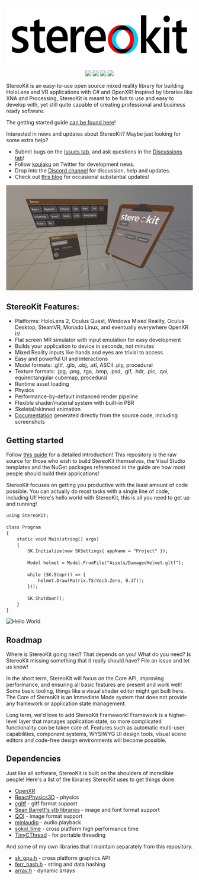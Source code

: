 <p align="center"><img src="/Tools/img/StereoKitWide.svg" alt="StereoKit Logo" height="160"></p>
<p align="center">
    <a href="https://github.com/maluoi/stereokit/branches"><img src="https://img.shields.io/github/last-commit/maluoi/stereokit/develop" /></a>
    <a href="https://tldrlegal.com/license/mit-license"><img src="https://img.shields.io/github/license/maluoi/stereokit" /></a>
    <a href="https://www.nuget.org/packages/StereoKit/"><img src="https://img.shields.io/nuget/v/StereoKit" /></a>
    <a href="https://marketplace.visualstudio.com/items?itemName=NickKlingensmith.StereoKitTemplates"><img src="https://img.shields.io/visual-studio-marketplace/i/NickKlingensmith.StereoKitTemplates" /></a>
</p>

StereoKit is an easy-to-use open source mixed reality library for building HoloLens and VR applications with C# and OpenXR! Inspired by libraries like XNA and Processing, StereoKit is meant to be fun to use and easy to develop with, yet still quite capable of creating professional and business ready software.

The getting started guide [can be found here](https://stereokit.net/Pages/Guides/Getting-Started.html)!

Interested in news and updates about StereoKit? Maybe just looking for some extra help?
- Submit bugs on the [Issues tab](https://github.com/maluoi/StereoKit/issues), and ask questions in the [Discussions tab](https://github.com/maluoi/StereoKit/discussions)!
- Follow [koujaku](https://twitter.com/koujaku/) on Twitter for development news.
- Drop into the [Discord channel](https://discord.gg/jtZpfS7nyK) for discussion, help and updates.
- Check out [this blog](https://playdeck.net/project/stereokit) for occasional substantial updates!

![Screenshot](/Tools/img/FeatureImage.jpg)

## StereoKit Features:
- Platforms: HoloLens 2, Oculus Quest, Windows Mixed Reality, Oculus Desktop, SteamVR, Monado Linux, and eventually everywhere OpenXR is!
- Flat screen MR simulator with input emulation for easy development
- Builds your application to device in seconds, not minutes
- Mixed Reality inputs like hands and eyes are trivial to access
- Easy and powerful UI and interactions
- Model formats: .gltf, .glb, .obj, .stl, ASCII .ply, procedural
- Texture formats: .jpg, .png, .tga, .bmp, .psd, .gif, .hdr, .pic, .qoi, equirectangular cubemap, procedural
- Runtime asset loading
- Physics
- Performance-by-default instanced render pipeline
- Flexible shader/material system with built-in PBR
- Skeletal/skinned animation
- [Documentation](https://stereokit.net/) generated directly from the source code, including screenshots

## Getting started

Follow [this guide](https://stereokit.net/Pages/Guides/Getting-Started.html) for a detailed introduction! This repository is the raw source for those who wish to build StereoKit themselves, the Visul Studio templates and the NuGet packages referenced in the guide are how most people should build their applications! 

StereoKit focuses on getting you productive with the least amount of code possible. You can actually do most tasks with a single line of code, including UI! Here's hello world with StereoKit, this is all you need to get up and running!

```CSharp
using StereoKit;

class Program
{
	static void Main(string[] args)
	{
		SK.Initialize(new SKSettings{ appName = "Project" });

		Model helmet = Model.FromFile("Assets/DamagedHelmet.gltf");

		while (SK.Step(() => {
			helmet.Draw(Matrix.TS(Vec3.Zero, 0.1f));
		}));

		SK.Shutdown();
	}
}
```
![Hello World](/Tools/img/StereoKitMin.gif)

## Roadmap

Where is StereoKit going next? That depends on you! What do you need? Is StereoKit missing something that it really should have? File an issue and let us know!

In the short term, StereoKit will focus on the Core API, improving performance, and ensuring all basic features are present and work well! Some basic tooling, things like a visual shader editor might get built here. The Core of StereoKit is an Immediate Mode system that does not provide any framework or application state management.

Long term, we'd love to add StereoKit Framework! Framework is a higher-level layer that manages application state, so more complicated functionality can be taken care of. Features such as automatic multi-user capabilities, component systems, WYSIWYG UI design tools, visual scene editors and code-free design environments will become possible.

## Dependencies

Just like all software, StereoKit is built on the shoulders of incredible people! Here's a list of the libraries StereoKit uses to get things done.

- [OpenXR](https://www.khronos.org/openxr/)
- [ReactPhysics3D](https://www.reactphysics3d.com/) - physics
- [cgltf](https://github.com/jkuhlmann/cgltf) - gltf format support
- [Sean Barrett's stb libraries](https://github.com/nothings/stb) - image and font format support
- [QOI](https://github.com/phoboslab/qoi) - image format support
- [miniaudio](https://github.com/dr-soft/miniaudio) - audio playback
- [sokol_time](https://github.com/floooh/sokol) - cross platform high performance time
- [TinyCThread](https://github.com/tinycthread/tinycthread) - for portable threading

And some of my own libraries that I maintain separately from this repository.

- [sk_gpu.h](https://github.com/maluoi/sk_gpu) - cross platform graphics API
- [ferr_hash.h](https://github.com/maluoi/header-libs) - string and data hashing
- [array.h](https://github.com/maluoi/header-libs) - dynamic arrays